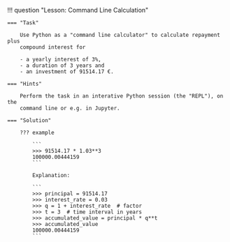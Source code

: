 !!! question "Lesson: Command Line Calculation"
    
    === "Task"
    
        Use Python as a "command line calculator" to calculate repayment plus
        compound interest for 

        - a yearly interest of 3%,
        - a duration of 3 years and
        - an investment of 91514.17 €.

    === "Hints"

        Perform the task in an interative Python session (the "REPL"), on the
        command line or e.g. in Jupyter.

    === "Solution"

        ??? example

            ```
            >>> 91514.17 * 1.03**3
            100000.00444159
            ```

            Explanation:
            
            ```
            >>> principal = 91514.17
            >>> interest_rate = 0.03 
            >>> q = 1 + interest_rate  # factor
            >>> t = 3  # time interval in years
            >>> accumulated_value = principal * q**t
            >>> accumulated_value
            100000.00444159
            ```


